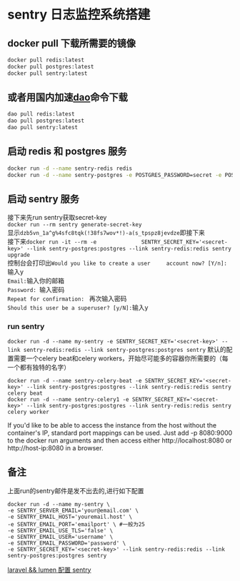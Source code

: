 # sentry 日志监控系统搭建
## docker pull 下载所需要的镜像
``` bash
docker pull redis:latest
docker pull postgres:latest
docker pull sentry:latest
```
## 或者用国内加速[dao](https://www.daocloud.io/)命令下载
``` bash
dao pull redis:latest
dao pull postgres:latest
dao pull sentry:latest
```

## 启动 redis 和 postgres 服务
``` bash
docker run -d --name sentry-redis redis
docker run -d --name sentry-postgres -e POSTGRES_PASSWORD=secret -e POSTGRES_USER=sentry postgres
```
## 启动 sentry 服务
接下来先run sentry获取secret-key       
`docker run --rm sentry generate-secret-key`            
显示`dzb5vn_1a^g%4sfc8tqk(!38fs7wov*!)-a(s_tpspz8jevdze`即接下来<secret-key>              
接下来`docker run -it --rm -e              SENTRY_SECRET_KEY='<secret-key>' --link sentry-postgres:postgres --link sentry-redis:redis sentry upgrade`      
控制台会打印出`Would you like to create a user     account now? [Y/n]: `输入y     
`Email:`输入你的邮箱     
`Password: `输入密码      
`Repeat for confirmation: ` 再次输入密码       
`Should this user be a superuser? [y/N]:`输入y     
### run sentry
`docker run -d --name my-sentry -e SENTRY_SECRET_KEY='<secret-key>' --link sentry-redis:redis --link sentry-postgres:postgres sentry`
默认的配置需要一个celery beat和celery workers，开始尽可能多的容器你所需要的（每一个都有独特的名字）
```
docker run -d --name sentry-celery-beat -e SENTRY_SECRET_KEY='<secret-key>' --link sentry-postgres:postgres --link sentry-redis:redis sentry celery beat
docker run -d --name sentry-celery1 -e SENTRY_SECRET_KEY='<secret-key>' --link sentry-postgres:postgres --link sentry-redis:redis sentry celery worker
```

If you'd like to be able to access the instance from the host without the container's IP, standard port mappings can be used. Just add -p 8080:9000 to the docker run arguments and then access either http://localhost:8080 or http://host-ip:8080 in a browser.

## 备注
上面run的sentry邮件是发不出去的,进行如下配置
```
docker run -d --name my-sentry \
-e SENTRY_SERVER_EMAIL='your@email.com' \
-e SENTRY_EMAIL_HOST='youremail.host' \
-e SENTRY_EMAIL_PORT='emailport' \ #一般为25
-e SENTRY_EMAIL_USE_TLS='false' \
-e SENTRY_EMAIL_USER='username' \
-e SENTRY_EMAIL_PASSWORD='password' \
-e SENTRY_SECRET_KEY='<secret-key>' --link sentry-redis:redis --link sentry-postgres:postgres sentry
```

[laravel && lumen 配置 sentry](https://github.com/getsentry/raven-php)